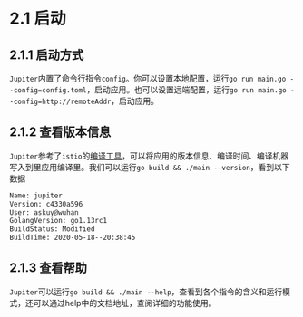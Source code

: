 # 2.1 启动

## 2.1.1 启动方式
``Jupiter``内置了命令行指令``config``。你可以设置本地配置，运行``go run main.go --config=config.toml``，启动应用。也可以设置远端配置，运行``go run main.go --config=http://remoteAddr``，启动应用。

## 2.1.2 查看版本信息
``Jupiter``参考了``istio``的[编译工具](https://github.com/douyu/jupiter/blob/master/tools/build/script/shell/build.sh)，可以将应用的版本信息、编译时间、编译机器写入到里应用编译里。我们可以运行``go build && ./main --version``，看到以下数据
```bash
Name: jupiter
Version: c4330a596
User: askuy@wuhan
GolangVersion: go1.13rc1
BuildStatus: Modified
BuildTime: 2020-05-18--20:38:45
```

## 2.1.3 查看帮助
``Jupiter``可以运行``go build && ./main --help``，查看到各个指令的含义和运行模式，还可以通过help中的文档地址，查阅详细的功能使用。

